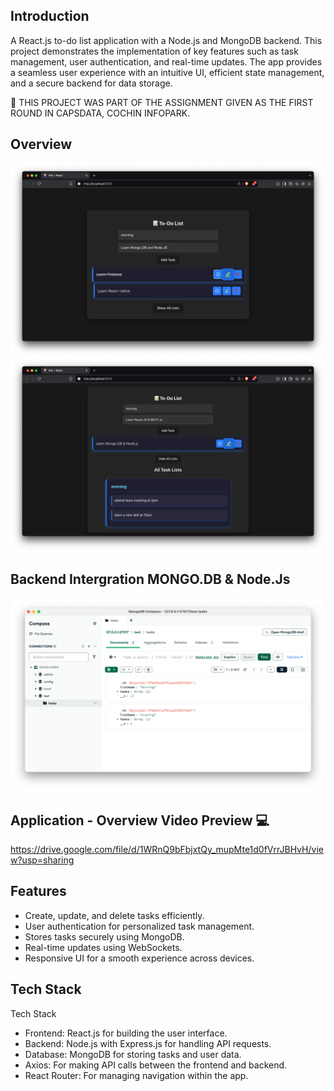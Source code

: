## Introduction

A React.js to-do list application with a Node.js and MongoDB backend. This project demonstrates the implementation of key features such as task management, user authentication, and real-time updates. The app provides a seamless user experience with an intuitive UI, efficient state management, and a secure backend for data storage.

🚀 THIS PROJECT WAS PART OF THE ASSIGNMENT GIVEN AS THE FIRST ROUND IN CAPSDATA, COCHIN INFOPARK.

## Overview

![App Screenshot](./screenshots/overview.png)
![App Screenshot](./screenshots/overview1.png)
## Backend Intergration MONGO.DB & Node.Js
![App Screenshot](./screenshots/overview2.png)

## Application - Overview Video Preview 💻
https://drive.google.com/file/d/1WRnQ9bFbjxtQy_mupMte1d0fVrrJBHvH/view?usp=sharing



## Features

- Create, update, and delete tasks efficiently.
- User authentication for personalized task management.
- Stores tasks securely using MongoDB.
- Real-time updates using WebSockets.
- Responsive UI for a smooth experience across devices.

## Tech Stack

Tech Stack
- Frontend: React.js for building the user interface.
- Backend: Node.js with Express.js for handling API requests.
- Database: MongoDB for storing tasks and user data.
- Axios: For making API calls between the frontend and backend.
- React Router: For managing navigation within the app.












